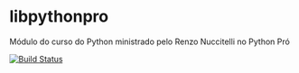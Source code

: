 # libpythonpro
Módulo do curso do Python ministrado pelo Renzo Nuccitelli no Python Pró

[![Build Status](https://travis-ci.org/CauaneAndrade/libpythonpro.svg?branch=master)](https://travis-ci.org/CauaneAndrade/libpythonpro)
